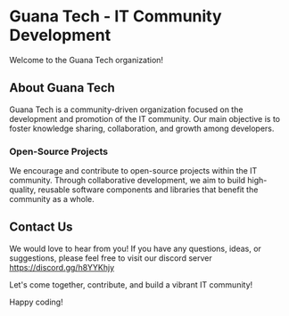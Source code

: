 # Guana Tech - IT Community Development

Welcome to the Guana Tech organization! 

## About Guana Tech
Guana Tech is a community-driven organization focused on the development and promotion of the IT community. Our main objective is to foster knowledge sharing, collaboration, and growth among developers. 

### Open-Source Projects
We encourage and contribute to open-source projects within the IT community. Through collaborative development, we aim to build high-quality, reusable software components and libraries that benefit the community as a whole.

## Contact Us
We would love to hear from you! If you have any questions, ideas, or suggestions, please feel free to visit our discord server https://discord.gg/h8YYKhjy

Let's come together, contribute, and build a vibrant IT community!

Happy coding!
